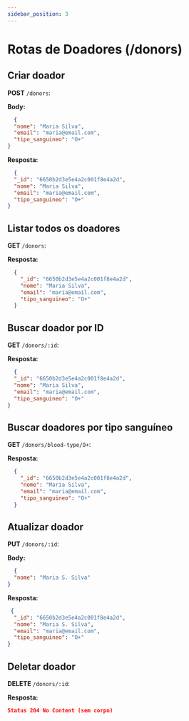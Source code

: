 ```yaml
---
sidebar_position: 3
---
```


# Rotas de Doadores (/donors)

## Criar doador

**POST** `/donors`:

**Body:**
```json
  {
  "nome": "Maria Silva",
  "email": "maria@email.com",
  "tipo_sanguineo": "O+"
}
```

**Resposta:**
```json
  {
  "_id": "6650b2d3e5e4a2c001f8e4a2d",
  "nome": "Maria Silva",
  "email": "maria@email.com",
  "tipo_sanguineo": "O+"
}
```

## Listar todos os doadores

**GET** `/donors`:

**Resposta:**
```json
  {
    "_id": "6650b2d3e5e4a2c001f8e4a2d",
    "nome": "Maria Silva",
    "email": "maria@email.com",
    "tipo_sanguineo": "O+"
  }
```

## Buscar doador por ID

**GET** `/donors/:id`:

**Resposta:**
```json
  {
  "_id": "6650b2d3e5e4a2c001f8e4a2d",
  "nome": "Maria Silva",
  "email": "maria@email.com",
  "tipo_sanguineo": "O+"
}
```

## Buscar doadores por tipo sanguíneo

**GET** `/donors/blood-type/O+`:

**Resposta:**
```json
  {
    "_id": "6650b2d3e5e4a2c001f8e4a2d",
    "nome": "Maria Silva",
    "email": "maria@email.com",
    "tipo_sanguineo": "O+"
  }
```

## Atualizar doador

**PUT** `/donors/:id`:

**Body:**
```json
  {
  "nome": "Maria S. Silva"
}
```

**Resposta:**
```json
 {
  "_id": "6650b2d3e5e4a2c001f8e4a2d",
  "nome": "Maria S. Silva",
  "email": "maria@email.com",
  "tipo_sanguineo": "O+"
}
```

## Deletar doador

**DELETE** `/donors/:id`:

**Resposta:**
```json
Status 204 No Content (sem corpo)
```
